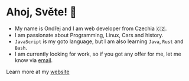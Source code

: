 # Ahoj, Světe! 👋

- My name is Ondřej and I am web developer from Czechia 🇨🇿. 
- I am passionate about Programming, Linux, Cars and history.
- `JavaScript` is my goto language, but I am also learning `Java`, `Rust` and `Bash`. 
- I am currently looking for work, so if you got any offer for me, let me know via [email](mailto:ondrejtucek9@gmail.com).

Learn more at my [website](https://asqit.deno.dev)


